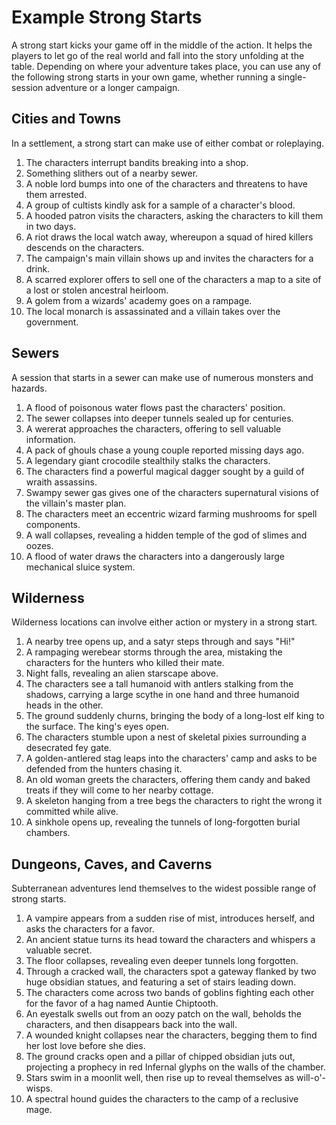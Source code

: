 # Example Strong Starts

A strong start kicks your game off in the middle of the action. It helps the players to let go of the real world and fall into the story unfolding at the table. Depending on where your adventure takes place, you can use any of the following strong starts in your own game, whether running a single-session adventure or a longer campaign.

## Cities and Towns

In a settlement, a strong start can make use of either combat or roleplaying.

1. The characters interrupt bandits breaking into a shop.
2. Something slithers out of a nearby sewer.
3. A noble lord bumps into one of the characters and threatens to have them arrested.
4. A group of cultists kindly ask for a sample of a character's blood.
5. A hooded patron visits the characters, asking the characters to kill them in two days.
6. A riot draws the local watch away, whereupon a squad of hired killers descends on the characters.
7. The campaign's main villain shows up and invites the characters for a drink.
8. A scarred explorer offers to sell one of the characters a map to a site of a lost or stolen ancestral heirloom.
9. A golem from a wizards' academy goes on a rampage.
10. The local monarch is assassinated and a villain takes over the government.

## Sewers

A session that starts in a sewer can make use of numerous monsters and hazards.

1. A flood of poisonous water flows past the characters' position.
2. The sewer collapses into deeper tunnels sealed up for centuries.
3. A wererat approaches the characters, offering to sell valuable information.
4. A pack of ghouls chase a young couple reported missing days ago.
5. A legendary giant crocodile stealthily stalks the characters.
6. The characters find a powerful magical dagger sought by a guild of wraith assassins.
7. Swampy sewer gas gives one of the characters supernatural visions of the villain's master plan.
8. The characters meet an eccentric wizard farming mushrooms for spell components.
9. A wall collapses, revealing a hidden temple of the god of slimes and oozes.
10. A flood of water draws the characters into a dangerously large mechanical sluice system.

## Wilderness

Wilderness locations can involve either action or mystery in a strong start.

1. A nearby tree opens up, and a satyr steps through and says "Hi!"
2. A rampaging werebear storms through the area, mistaking the characters for the hunters who killed their mate.
3. Night falls, revealing an alien starscape above.
4. The characters see a tall humanoid with antlers stalking from the shadows, carrying a large scythe in one hand and three humanoid heads in the other.
5. The ground suddenly churns, bringing the body of a long-lost elf king to the surface. The king's eyes open.
6. The characters stumble upon a nest of skeletal pixies surrounding a desecrated fey gate.
7. A golden-antlered stag leaps into the characters' camp and asks to be defended from the hunters chasing it.
8. An old woman greets the characters, offering them candy and baked treats if they will come to her nearby cottage.
9. A skeleton hanging from a tree begs the characters to right the wrong it committed while alive.
10. A sinkhole opens up, revealing the tunnels of long-forgotten burial chambers.

## Dungeons, Caves, and Caverns

Subterranean adventures lend themselves to the widest possible range of strong starts.

1. A vampire appears from a sudden rise of mist, introduces herself, and asks the characters for a favor.
2. An ancient statue turns its head toward the characters and whispers a valuable secret.
3. The floor collapses, revealing even deeper tunnels long forgotten.
4. Through a cracked wall, the characters spot a gateway flanked by two huge obsidian statues, and featuring a set of stairs leading down.
5. The characters come across two bands of goblins fighting each other for the favor of a hag named Auntie Chiptooth.
6. An eyestalk swells out from an oozy patch on the wall, beholds the characters, and then disappears back into the wall.
7. A wounded knight collapses near the characters, begging them to find her lost love before she dies.
8. The ground cracks open and a pillar of chipped obsidian juts out, projecting a prophecy in red Infernal glyphs on the walls of the chamber.
9. Stars swim in a moonlit well, then rise up to reveal themselves as will-o'-wisps.
10. A spectral hound guides the characters to the camp of a reclusive mage.
